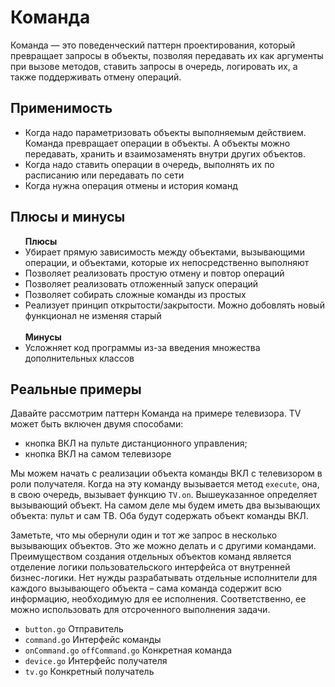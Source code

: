 <h1>Команда</h1>
<p>Команда — это поведенческий паттерн проектирования, который превращает запросы в объекты, позволяя передавать их как аргументы при вызове методов,
    ставить запросы в очередь, логировать их, а также поддерживать отмену операций.
</p>
<h2>Применимость</h2>
<ul>
    <li>
        Когда надо параметризовать объекты выполняемым действием.
        Команда превращает операции в объекты. А объекты можно передавать,
        хранить и взаимозаменять внутри других объектов.
    </li>
    <li>Когда надо ставить операции в очередь, выполнять их по расписанию или передавать по сети</li>
    <li>Когда нужна операция отмены и история команд</li>
</ul>
<h2>Плюсы и минусы</h2>
<ul>
    <b>Плюсы</b>
    <li>Убирает прямую зависимость между объектами, вызывающими операции, и объектами, которые их непосредственно выполняют</li>
    <li>Позволяет реализовать простую отмену и повтор операций</li>
    <li>Позволяет реализовать отложенный запуск операций</li>
    <li>Позволяет собирать сложные команды из простых</li>
    <li>Реализует принцип открытости/закрытости. Можно добовлять новый функционал не изменяя старый</li>
    </br>
    <b>Минусы</b>
    <li>Усложняет код программы из-за введения множества дополнительных классов</li>
</ul>
<h2>Реальные примеры</h2>
<p>Давайте рассмотрим паттерн Команда на примере телевизора. ТV может быть включен двумя способами:</p>
<ul>
    <li>кнопка ВКЛ на пульте дистанционного управления;</li>
    <li>кнопка ВКЛ на самом телевизоре</li>
</ul>
<p>
    Мы можем начать с реализации объекта команды ВКЛ с телевизором в роли получателя. Когда на эту команду вызывается метод <code>execute</code>,
    она, в свою очередь, вызывает функцию <code>TV.on</code>. Вышеуказанное определяет вызывающий объект.
    На самом деле мы будем иметь два вызывающих объекта: пульт и сам ТВ. Оба будут содержать объект команды ВКЛ.
</p>

<p>
    Заметьте, что мы обернули один и тот же запрос в несколько вызывающих объектов. Это же можно делать и с другими командами.
    Преимуществом создания отдельных объектов команд является отделение логики пользовательского интерфейса от внутренней бизнес-логики.
    Нет нужды разрабатывать отдельные исполнители для каждого вызывающего объекта – сама команда содержит всю информацию, необходимую для ее исполнения.
    Соответственно, ее можно использовать для отсроченного выполнения задачи.
</p>

<p>
<ul>
    <li>
        <code>button.go</code> Отправитель
    </li>
    <li>
        <code>command.go</code> Интерфейс команды
    </li>
    <li>
        <code>onCommand.go</code> <code>offCommand.go</code> Конкретная команда
    </li>
    <li>
        <code>device.go</code> Интерфейс получателя
    </li>
    <li>
        <code>tv.go</code> Конкретный получатель
    </li>
</ul>
</p>
